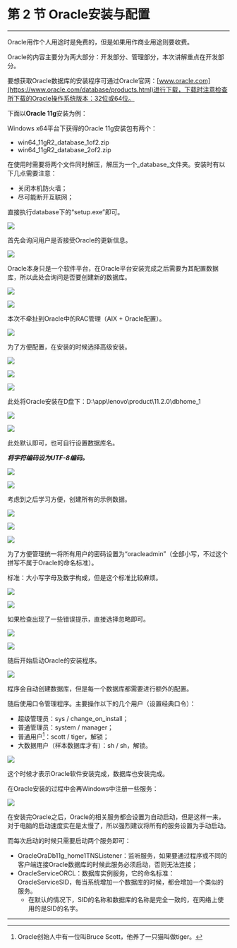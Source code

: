 # 第 2 节 Oracle安装与配置

---

Oracle用作个人用途时是免费的，但是如果用作商业用途则要收费。

Oracle的内容主要分为两大部分：开发部分、管理部分，本次讲解重点在开发部分。

要想获取Oracle数据库的安装程序可通过Oracle官网：[www.oracle.com](https://www.oracle.com/database/products.html)进行下载，下载时注意检查所下载的Oracle操作系统版本：32位或64位。

下面以**Oracle 11g**安装为例：

Windows x64平台下获得的Oracle 11g安装包有两个：

* win64_11gR2_database_1of2.zip
* win64_11gR2_database_2of2.zip

在使用时需要将两个文件同时解压，解压为一个_database_文件夹。安装时有以下几点需要注意：

* 关闭本机防火墙；
* 尽可能断开互联网；

直接执行database下的“setup.exe”即可。

![](/images/chapter-4/section-2/1.png)

首先会询问用户是否接受Oracle的更新信息。

![](/images/chapter-4/section-2/2.png)

Oracle本身只是一个软件平台，在Oracle平台安装完成之后需要为其配置数据库，所以此处会询问是否要创建新的数据库。

![](/images/chapter-4/section-2/3.png)

![](/images/chapter-4/section-2/4.png)

本次不牵扯到Oracle中的RAC管理（AIX + Oracle配置）。

![](/images/chapter-4/section-2/5.png)

为了方便配置，在安装的时候选择高级安装。

![](/images/chapter-4/section-2/6.png)

![](/images/chapter-4/section-2/7.png)

![](/images/chapter-4/section-2/8.png)

此处将Oracle安装在D盘下：D:\app\lenovo\product\11.2.0\dbhome_1

![](/images/chapter-4/section-2/9.png)

![](/images/chapter-4/section-2/10.png)

此处默认即可，也可自行设置数据库名。

_**将字符编码设为UTF-8编码。**_

![](/images/chapter-4/section-2/11.png)

![](/images/chapter-4/section-2/12.png)

考虑到之后学习方便，创建所有的示例数据。

![](/images/chapter-4/section-2/13.png)

![](/images/chapter-4/section-2/14.png)

![](/images/chapter-4/section-2/15.png)

为了方便管理统一将所有用户的密码设置为“oracleadmin”（全部小写，不过这个拼写不属于Oracle的命名标准）。

标准：大小写字母及数字构成，但是这个标准比较麻烦。

![](/images/chapter-4/section-2/16.png)

![](/images/chapter-4/section-2/17.png)

如果检查出现了一些错误提示，直接选择忽略即可。

![](/images/chapter-4/section-2/18.png)

![](/images/chapter-4/section-2/19.png)

随后开始启动Oracle的安装程序。

![](/images/chapter-4/section-2/20.png)

程序会自动创建数据库，但是每一个数据库都需要进行额外的配置。

随后使用口令管理程序。主要操作以下的几个用户（设置经典口令）：

* 超级管理员：sys / change_on_install；
* 普通管理员：system / manager；
* 普通用户[^1]：scott / tiger，解锁；
* 大数据用户（样本数据库才有）：sh / sh，解锁。

![](/images/chapter-4/section-2/21.png)

这个时候才表示Oracle软件安装完成，数据库也安装完成。

在Oracle安装的过程中会再Windows中注册一些服务：

![](/images/chapter-4/section-2/22.png)

在安装完Oracle之后，Oracle的相关服务都会设置为自动启动，但是这样一来，对于电脑的启动速度实在是太慢了，所以强烈建议将所有的服务设置为手动启动。

而每次启动的时候只需要启动两个服务即可：

* OracleOraDb11g_home1TNSListener：监听服务，如果要通过程序或不同的客户端连接Oracle数据库的时候此服务必须启动，否则无法连接；
* OracleServiceORCL：数据库实例服务，它的命名标准：OracleServiceSID，每当系统增加一个数据库的时候，都会增加一个类似的服务。
  * 在默认的情况下，SID的名称和数据库的名称是完全一致的，在网络上使用的是SID的名字。

---

[^1]: Oracle创始人中有一位叫Bruce Scott，他养了一只猫叫做tiger。

